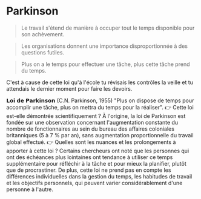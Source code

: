 # Parkinson

> Le travail s'étend de manière à occuper tout le temps disponible pour son achèvement.

> Les organisations donnent une importance disproportionnée à des questions futiles.

> Plus on a le temps pour effectuer une tâche, plus cette tâche prend du temps.

C'est à cause de cette loi qu'à l'école tu révisais les contrôles la veille et tu attendais le dernier moment pour faire les devoirs.

𝗟𝗼𝗶 𝗱𝗲 𝗣𝗮𝗿𝗸𝗶𝗻𝘀𝗼𝗻 (C.N. Parkinson, 1955)
"Plus on dispose de temps pour accomplir une tâche, plus on mettra du temps pour la réaliser".
👉 Cette loi est-elle démontrée scientifiquement ?
À l'origine, la loi de Parkinson est fondée sur une observation concernant l'augmentation constante du nombre de fonctionnaires au sein du bureau des affaires coloniales britanniques (5 à 7 % par an), sans augmentation proportionnelle du travail global effectué.
👉 Quelles sont les nuances et les prolongements à apporter à cette loi ?
Certains chercheurs ont noté que les personnes qui ont des échéances plus lointaines ont tendance à utiliser ce temps supplémentaire pour réfléchir à la tâche et pour mieux la planifier, plutôt que de procrastiner. 
De plus, cette loi ne prend pas en compte les différences individuelles dans la gestion du temps, les habitudes de travail et les objectifs personnels, qui peuvent varier considérablement d'une personne à l'autre. 

